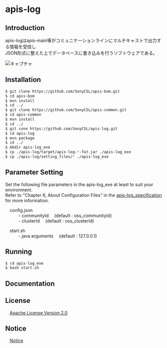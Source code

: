 # apis-log

## Introduction

apis-logはapis-main等がコミュニケーションラインにマルチキャストで出力する情報を受信し  
JSON形式に整えた上でデータベースに書き込みを行うソフトウェアである。

![キャプチャ](https://user-images.githubusercontent.com/71874910/95825383-bb4d5000-0d6b-11eb-97ab-c0012842111c.PNG)


## Installation
```bash
$ git clone https://github.com/SonyCSL/apis-bom.git
$ cd apis-bom
$ mvn install
$ cd ../
$ git clone https://github.com/SonyCSL/apis-common.git
$ cd apis-common
$ mvn install
$ cd ../
$ git cone https://github.com/SonyCSL/apis-log.git
$ cd apis-log
$ mvn package
$ cd ../
$ mkdir apis-log_exe
$ cp ./apis-log/target/apis-log-*-fat.jar ./apis-log_exe
$ cp ./apis-log/setting_files/* ./apis-log_exe
```

## Parameter Setting
Set the following file parameters in the apis-log_exe at least to suit your environment.   
Refer to "Chapter 6, About Configuration Files" in the [apis-log_specification](#anchor1) for more information.

&emsp;config.json   
&emsp;&emsp;&emsp;- communityId   &emsp;(default : oss_communityId)  
&emsp;&emsp;&emsp;- clusterId     &emsp;(default : oss_clusterId)  

&emsp;start.sh  
&emsp;&emsp;&emsp;- java arguments &emsp;(default : 127.0.0.1) 



## Running

```bash
$ cd apis-log_exe
$ bash start.sh
```

<a id="anchor1"></a>
## Documentation



## License
&emsp;[Apache License Version 2.0](https://github.com/SonyCSL/apis-log/blob/master/LICENSE)


## Notice
&emsp;[Notice](https://github.com/SonyCSL/apis-log/blob/master/NOTICE.md)
